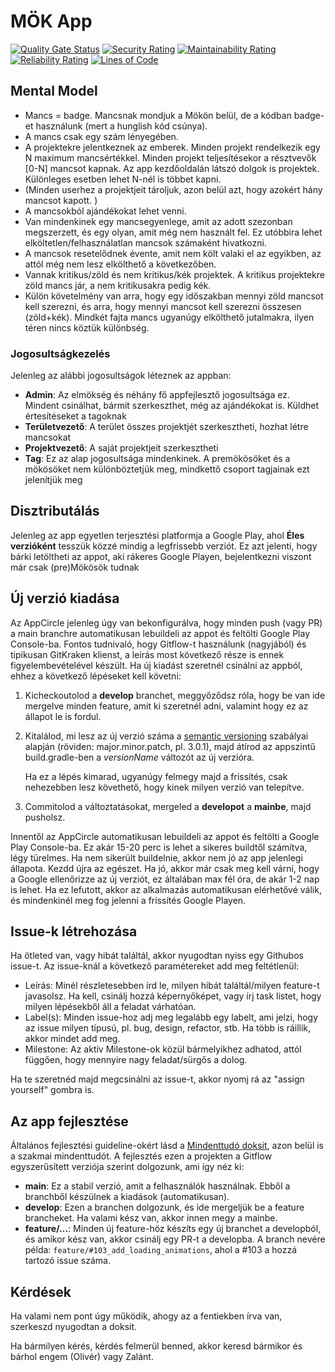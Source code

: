 # MÖK App

[![Quality Gate Status](https://sonarcloud.io/api/project_badges/measure?project=mok-it_mok-app&metric=alert_status)](https://sonarcloud.io/summary/new_code?id=mok-it_mok-app)
[![Security Rating](https://sonarcloud.io/api/project_badges/measure?project=mok-it_mok-app&metric=security_rating)](https://sonarcloud.io/summary/new_code?id=mok-it_mok-app)
[![Maintainability Rating](https://sonarcloud.io/api/project_badges/measure?project=mok-it_mok-app&metric=sqale_rating)](https://sonarcloud.io/summary/new_code?id=mok-it_mok-app)
[![Reliability Rating](https://sonarcloud.io/api/project_badges/measure?project=mok-it_mok-app&metric=reliability_rating)](https://sonarcloud.io/summary/new_code?id=mok-it_mok-app)
[![Lines of Code](https://sonarcloud.io/api/project_badges/measure?project=mok-it_mok-app&metric=ncloc)](https://sonarcloud.io/summary/new_code?id=mok-it_mok-app)

## Mental Model

- Mancs = badge. Mancsnak mondjuk a Mökön belül, de a kódban badge-et használunk (mert a hunglish
  kód csúnya).
- A mancs csak egy szám lényegében.
- A projektekre jelentkeznek az emberek. Minden projekt rendelkezik egy N maximum mancsértékkel.
  Minden projekt teljesítésekor a résztvevők [0-N] mancsot kapnak. Az app kezdőoldalán látszó dolgok
  is projektek. Különleges esetben lehet N-nél is többet kapni.
- (Minden userhez a projektjeit tároljuk, azon belül azt, hogy azokért hány mancsot kapott. )
- A mancsokból ajándékokat lehet venni.
- Van mindenkinek egy mancsegyenlege, amit az adott szezonban megszerzett, és egy olyan, amit még
  nem használt fel. Ez utóbbira lehet elköltetlen/felhasználatlan mancsok számaként hivatkozni.
- A mancsok resetelődnek évente, amit nem költ valaki el az egyikben, az attól még nem lesz
  elkölthető a következőben.
- Vannak kritikus/zöld és nem kritikus/kék projektek. A kritikus projektekre zöld mancs jár, a nem
  kritikusakra pedig kék.
- Külön követelmény van arra, hogy egy időszakban mennyi zöld mancsot kell szerezni, és arra, hogy
  mennyi mancsot kell szerezni összesen (zöld+kék). Mindkét fajta mancs ugyanúgy elkölthető
  jutalmakra, ilyen téren nincs köztük különbség.

### Jogosultságkezelés

Jelenleg az alábbi jogosultságok léteznek az appban:

- **Admin**: Az elmökség és néhány fő appfejlesztő jogosultsága ez. Mindent csinálhat, bármit
  szerkeszthet, még az ajándékokat is. Küldhet értesítéseket a tagoknak
- **Területvezető**: A terület összes projektjét szerkesztheti, hozhat létre mancsokat
- **Projektvezető**: A saját projektjeit szerkesztheti
- **Tag**: Ez az alap jogosultsága mindenkinek. A premökösöket és a mökösöket nem különböztetjük
  meg, mindkettő csoport tagjainak ezt jelenítjük meg

## Disztributálás

Jelenleg az app egyetlen terjesztési platformja a Google Play, ahol **Éles verzióként** tesszük
közzé mindig a legfrissebb verziót. Ez azt jelenti, hogy bárki letöltheti az appot, aki rákeres
Google Playen, bejelentkezni viszont már csak (pre)Mökösök tudnak

## Új verzió kiadása

Az AppCircle jelenleg úgy van bekonfigurálva, hogy minden push (vagy PR) a main branchre
automatikusan lebuildeli az appot és feltölti Google Play Console-ba. Fontos tudnivaló, hogy
Gitflow-t használunk (nagyjából) és tipikusan GitKraken klienst, a leírás most következő része is
ennek
figyelembevételével készült. Ha új kiadást szeretnél csinálni az appból, ehhez a következő lépéseket
kell követni:

1) Kicheckoutolod a **develop** branchet, meggyőződsz róla, hogy be van ide mergelve minden feature,
   amit ki szeretnél adni, valamint hogy ez az állapot le is fordul.
2) Kitalálod, mi lesz az új verzió száma a [semantic versioning](https://semver.org/) szabályai
   alapján (röviden: major.minor.patch, pl. 3.0.1), majd átírod az appszintű build.gradle-ben a
   *versionName* változót az új verzióra.

   Ha ez a lépés kimarad, ugyanúgy felmegy majd a frissítés, csak
   nehezebben lesz követhető, hogy kinek milyen verzió van telepítve.
3) Commitolod a változtatásokat, mergeled a **developot** a **mainbe**, majd pusholsz.

Innentől az AppCircle automatikusan lebuildeli az appot és feltölti a Google Play Console-ba. Ez
akár
15-20 perc is lehet a sikeres buildtől számítva, légy türelmes. Ha nem sikerült buildelnie, akkor
nem jó az app jelenlegi állapota. Kezdd újra az egészet. Ha jó, akkor már csak meg kell várni, hogy
a Google ellenőrizze az új verziót, ez általában max fél
óra, de akár 1-2 nap is lehet. Ha ez lefutott, akkor az alkalmazás automatikusan elérhetővé válik,
és mindenkinél meg fog jelenni a frissítés Google Playen.

## Issue-k létrehozása

Ha ötleted van, vagy hibát találtál, akkor nyugodtan nyiss egy Githubos issue-t. Az issue-knál a
következő paramétereket add meg feltétlenül:

- Leírás: Minél részletesebben írd le, milyen hibát találtál/milyen feature-t javasolsz. Ha kell,
  csinálj hozzá képernyőképet, vagy írj task listet, hogy milyen lépésekből áll a feladat várhatóan.
- Label(s): Minden issue-hoz adj meg legalább egy labelt, ami jelzi, hogy az issue milyen típusú,
  pl. bug, design, refactor, stb. Ha több is ráillik, akkor mindet add meg.
- Milestone: Az aktív Milestone-ok közül bármelyikhez adhatod, attól függően, hogy mennyire nagy
  feladat/sürgős a dolog.

Ha te szeretnéd majd megcsinálni az issue-t, akkor nyomj rá az "assign yourself" gombra is.

## Az app fejlesztése

Általános fejlesztési guideline-okért lásd a [Mindenttudó doksit](https://bit.ly/itmindenttudo),
azon belül is a szakmai mindenttudót. A fejlesztés ezen a projekten a Gitflow egyszerűsített
verziója szerint dolgozunk, ami így néz ki:

- **main**: Ez a stabil verzió, amit a felhasználók használnak. Ebből a branchből készülnek a
  kiadások (automatikusan).
- **develop**: Ezen a branchen dolgozunk, és ide mergeljük be a feature brancheket. Ha valami kész
  van, akkor innen megy a mainbe.
- **feature/...**: Minden új feature-höz készíts egy új branchet a developból, és amikor kész van,
  akkor csinálj egy PR-t a developba. A branch nevére példa: `feature/#103_add_loading_animations`,
  ahol a
  #103 a hozzá tartozó issue száma.

## Kérdések

Ha valami nem pont úgy működik, ahogy az a fentiekben írva van, szerkeszd nyugodtan a doksit.

Ha bármilyen kérés, kérdés felmerül benned, akkor keresd bármikor és bárhol engem (Olivér) vagy
Zalánt.

